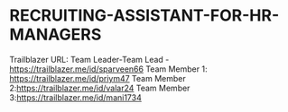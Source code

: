 # RECRUITING-ASSISTANT-FOR-HR-MANAGERS
Trailblazer URL:
Team Leader-Team Lead - https://trailblazer.me/id/sparveen66
Team Member 1: https://trailblazer.me/id/priym47
Team Member 2:https://trailblazer.me/id/valar24
Team Member 3:https://trailblazer.me/id/mani1734
